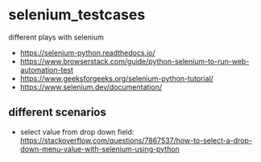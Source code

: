 # selenium_testcases
different plays with selenium

  * https://selenium-python.readthedocs.io/
  * https://www.browserstack.com/guide/python-selenium-to-run-web-automation-test
  * https://www.geeksforgeeks.org/selenium-python-tutorial/
  * https://www.selenium.dev/documentation/

## different scenarios

  * select value from drop down field: https://stackoverflow.com/questions/7867537/how-to-select-a-drop-down-menu-value-with-selenium-using-python

